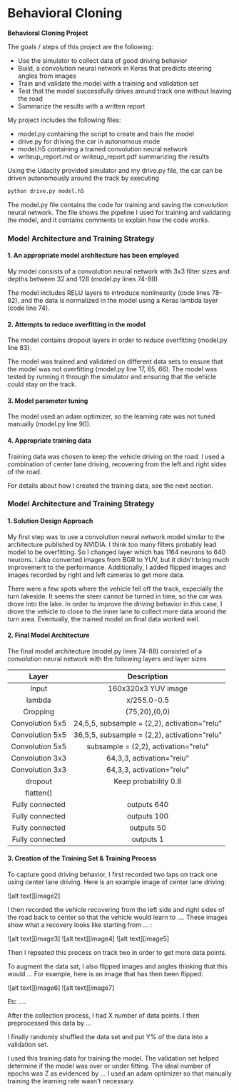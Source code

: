 # **Behavioral Cloning** 



**Behavioral Cloning Project**

The goals / steps of this project are the following:
* Use the simulator to collect data of good driving behavior
* Build, a convolution neural network in Keras that predicts steering angles from images
* Train and validate the model with a training and validation set
* Test that the model successfully drives around track one without leaving the road
* Summarize the results with a written report


My project includes the following files:
* model.py containing the script to create and train the model
* drive.py for driving the car in autonomous mode
* model.h5 containing a trained convolution neural network 
* writeup_report.md or writeup_report.pdf summarizing the results


Using the Udacity provided simulator and my drive.py file, the car can be driven autonomously around the track by executing 
```sh
python drive.py model.h5
```


The model.py file contains the code for training and saving the convolution neural network. The file shows the pipeline I used for training and validating the model, and it contains comments to explain how the code works.

### Model Architecture and Training Strategy

#### 1. An appropriate model architecture has been employed

My model consists of a convolution neural network with 3x3 filter sizes and depths between 32 and 128 (model.py lines 74-88) 

The model includes RELU layers to introduce nonlinearity (code lines 78-82), and the data is normalized in the model using a Keras lambda layer (code line 74). 

#### 2. Attempts to reduce overfitting in the model

The model contains dropout layers in order to reduce overfitting (model.py line 83). 

The model was trained and validated on different data sets to ensure that the model was not overfitting (model.py line 17, 65, 66). The model was tested by running it through the simulator and ensuring that the vehicle could stay on the track.

#### 3. Model parameter tuning

The model used an adam optimizer, so the learning rate was not tuned manually (model.py line 90).

#### 4. Appropriate training data

Training data was chosen to keep the vehicle driving on the road. I used a combination of center lane driving, recovering from the left and right sides of the road.

For details about how I created the training data, see the next section. 

### Model Architecture and Training Strategy

#### 1. Solution Design Approach

My first step was to use a convolution neural network model similar to the architecture published by NVIDIA. I think too many filters probably lead model to be overfitting. So I changed layer which has 1164 neurons to 640 neurons. I also converted images from BGR to YUV, but it didn't bring much improvement to the performance. Additionally, I added flipped images and images recorded by right and left cameras to get more data.

There were a few spots where the vehicle fell off the track, especially the turn lakeside. It seems the steer cannot be turned in time, so the car was drove into the lake. In order to improve the driving behavior in this case, I drove the vehicle to close to the inner lane to collect more data around the turn area. Eventually, the trained model on final data worked well.

#### 2. Final Model Architecture

The final model architecture (model.py lines 74-88) consisted of a convolution neural network with the following layers and layer sizes 

| Layer         		|     Description								| 
|:---------------------:|:---------------------------------------------:| 
| Input         		| 160x320x3 YUV image   						| 
| lambda    			| x/255.0-0.5              						|
| Cropping				|(75,20),(0,0)									|
| Convolution 5x5   	| 24,5,5, subsample = (2,2), activation="relu" 	|
| Convolution 5x5   	| 36,5,5, subsample = (2,2), activation="relu" 	|
| Convolution 5x5		|subsample = (2,2), activation="relu"			|
| Convolution 3x3   	| 64,3,3, activation="relu" 					|
| Convolution 3x3		| 64,3,3, activation="relu" 					|
| dropout				| Keep probability 0.8							|
| flatten()				| 												|
| Fully connected		| outputs 640									|
| Fully connected		| outputs 100  									|
| Fully connected		| outputs 50  									|
| Fully connected		| outputs 1										|





#### 3. Creation of the Training Set & Training Process

To capture good driving behavior, I first recorded two laps on track one using center lane driving. Here is an example image of center lane driving:

![alt text][image2]

I then recorded the vehicle recovering from the left side and right sides of the road back to center so that the vehicle would learn to .... These images show what a recovery looks like starting from ... :

![alt text][image3]
![alt text][image4]
![alt text][image5]

Then I repeated this process on track two in order to get more data points.

To augment the data sat, I also flipped images and angles thinking that this would ... For example, here is an image that has then been flipped:

![alt text][image6]
![alt text][image7]

Etc ....

After the collection process, I had X number of data points. I then preprocessed this data by ...


I finally randomly shuffled the data set and put Y% of the data into a validation set. 

I used this training data for training the model. The validation set helped determine if the model was over or under fitting. The ideal number of epochs was Z as evidenced by ... I used an adam optimizer so that manually training the learning rate wasn't necessary.
